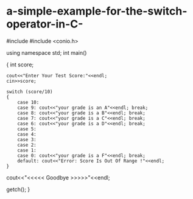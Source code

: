 # a-simple-example-for-the-switch-operator-in-C-


#include <iostream>
#include <conio.h>

using namespace std;
int main()

{
	int score;
	
	cout<<"Enter Your Test Score:"<<endl;
	cin>>score;
	
	switch (score/10)
	{
		case 10:
		case 9: cout<<"your grade is an A"<<endl; break;
		case 8: cout<<"your grade is a B"<<endl; break;
		case 7: cout<<"your grade is a C"<<endl; break;
		case 6: cout<<"your grade is a D"<<endl; break;
		case 5:
		case 4:
		case 3:
		case 2:
		case 1:
		case 0: cout<<"your grade is a F"<<endl; break;
		default: cout<<"Error: Score Is Out Of Range !"<<endl;	
	}
cout<<"<<<<< Goodbye >>>>>"<<endl;

getch();
}
